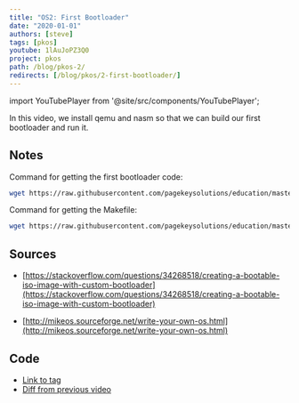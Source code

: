 ```yaml
---
title: "OS2: First Bootloader"
date: "2020-01-01"
authors: [steve]
tags: [pkos]
youtube: 1lAuJoPZ3Q0
project: pkos
path: /blog/pkos-2/
redirects: [/blog/pkos/2-first-bootloader/]
---
```


import YouTubePlayer from '@site/src/components/YouTubePlayer';

<YouTubePlayer youtubeLink={frontmatter.youtube} />

In this video, we install qemu and nasm so that we can build our first bootloader and run it.

<!--truncate-->

## Notes

Command for getting the first bootloader code:

```bash
wget https://raw.githubusercontent.com/pagekeysolutions/education/master/OS/video2/first.asm
```

Command for getting the Makefile:

```bash
wget https://raw.githubusercontent.com/pagekeysolutions/education/master/OS/video2/Makefile
```

## Sources

* [https://stackoverflow.com/questions/34268518/creating-a-bootable-iso-image-with-custom-bootloader](https://stackoverflow.com/questions/34268518/creating-a-bootable-iso-image-with-custom-bootloader)

* [http://mikeos.sourceforge.net/write-your-own-os.html](http://mikeos.sourceforge.net/write-your-own-os.html)

## Code

- [Link to tag](https://github.com/pagekeysolutions/pkos/releases/tag/vid%2Fos002)
- [Diff from previous video](https://github.com/pagekeysolutions/pkos/compare/vid/os001..vid/os002)